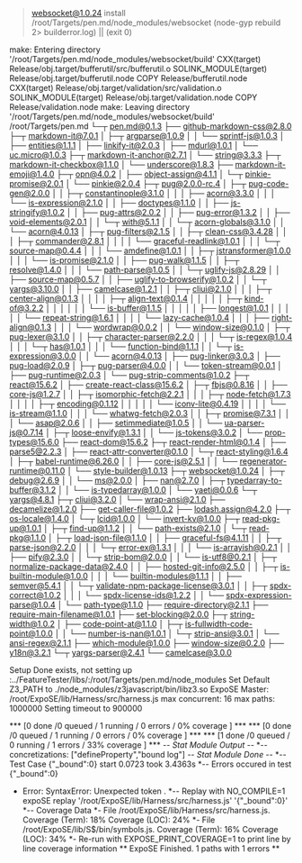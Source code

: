 
> websocket@1.0.24 install /root/Targets/pen.md/node_modules/websocket
> (node-gyp rebuild 2> builderror.log) || (exit 0)

make: Entering directory '/root/Targets/pen.md/node_modules/websocket/build'
  CXX(target) Release/obj.target/bufferutil/src/bufferutil.o
  SOLINK_MODULE(target) Release/obj.target/bufferutil.node
  COPY Release/bufferutil.node
  CXX(target) Release/obj.target/validation/src/validation.o
  SOLINK_MODULE(target) Release/obj.target/validation.node
  COPY Release/validation.node
make: Leaving directory '/root/Targets/pen.md/node_modules/websocket/build'
/root/Targets/pen.md
└─┬ pen.md@0.1.3 
  ├── github-markdown-css@2.8.0 
  ├─┬ markdown-it@7.0.1 
  │ ├─┬ argparse@1.0.9 
  │ │ └── sprintf-js@1.0.3 
  │ ├── entities@1.1.1 
  │ ├── linkify-it@2.0.3 
  │ ├── mdurl@1.0.1 
  │ └── uc.micro@1.0.3 
  ├─┬ markdown-it-anchor@2.7.1 
  │ └── string@3.3.3 
  ├─┬ markdown-it-checkbox@1.1.0 
  │ └── underscore@1.8.3 
  ├── markdown-it-emoji@1.4.0 
  ├─┬ opn@4.0.2 
  │ ├── object-assign@4.1.1 
  │ └─┬ pinkie-promise@2.0.1 
  │   └── pinkie@2.0.4 
  ├─┬ pug@2.0.0-rc.4 
  │ ├─┬ pug-code-gen@2.0.0 
  │ │ ├─┬ constantinople@3.1.0 
  │ │ │ ├── acorn@3.3.0 
  │ │ │ └── is-expression@2.1.0 
  │ │ ├── doctypes@1.1.0 
  │ │ ├── js-stringify@1.0.2 
  │ │ ├── pug-attrs@2.0.2 
  │ │ ├── pug-error@1.3.2 
  │ │ ├── void-elements@2.0.1 
  │ │ └─┬ with@5.1.1 
  │ │   └─┬ acorn-globals@3.1.0 
  │ │     └── acorn@4.0.13 
  │ ├─┬ pug-filters@2.1.5 
  │ │ ├─┬ clean-css@3.4.28 
  │ │ │ ├─┬ commander@2.8.1 
  │ │ │ │ └── graceful-readlink@1.0.1 
  │ │ │ └─┬ source-map@0.4.4 
  │ │ │   └── amdefine@1.0.1 
  │ │ ├─┬ jstransformer@1.0.0 
  │ │ │ └── is-promise@2.1.0 
  │ │ ├── pug-walk@1.1.5 
  │ │ ├─┬ resolve@1.4.0 
  │ │ │ └── path-parse@1.0.5 
  │ │ └─┬ uglify-js@2.8.29 
  │ │   ├── source-map@0.5.7 
  │ │   ├── uglify-to-browserify@1.0.2 
  │ │   └─┬ yargs@3.10.0 
  │ │     ├── camelcase@1.2.1 
  │ │     ├─┬ cliui@2.1.0 
  │ │     │ ├─┬ center-align@0.1.3 
  │ │     │ │ ├─┬ align-text@0.1.4 
  │ │     │ │ │ ├─┬ kind-of@3.2.2 
  │ │     │ │ │ │ └── is-buffer@1.1.5 
  │ │     │ │ │ ├── longest@1.0.1 
  │ │     │ │ │ └── repeat-string@1.6.1 
  │ │     │ │ └── lazy-cache@1.0.4 
  │ │     │ ├── right-align@0.1.3 
  │ │     │ └── wordwrap@0.0.2 
  │ │     └── window-size@0.1.0 
  │ ├─┬ pug-lexer@3.1.0 
  │ │ ├─┬ character-parser@2.2.0 
  │ │ │ └─┬ is-regex@1.0.4 
  │ │ │   └─┬ has@1.0.1 
  │ │ │     └── function-bind@1.1.1 
  │ │ └─┬ is-expression@3.0.0 
  │ │   └── acorn@4.0.13 
  │ ├── pug-linker@3.0.3 
  │ ├── pug-load@2.0.9 
  │ ├─┬ pug-parser@4.0.0 
  │ │ └── token-stream@0.0.1 
  │ ├── pug-runtime@2.0.3 
  │ └── pug-strip-comments@1.0.2 
  ├─┬ react@15.6.2 
  │ ├── create-react-class@15.6.2 
  │ ├─┬ fbjs@0.8.16 
  │ │ ├── core-js@1.2.7 
  │ │ ├─┬ isomorphic-fetch@2.2.1 
  │ │ │ ├─┬ node-fetch@1.7.3 
  │ │ │ │ ├─┬ encoding@0.1.12 
  │ │ │ │ │ └── iconv-lite@0.4.19 
  │ │ │ │ └── is-stream@1.1.0 
  │ │ │ └── whatwg-fetch@2.0.3 
  │ │ ├─┬ promise@7.3.1 
  │ │ │ └── asap@2.0.6 
  │ │ ├── setimmediate@1.0.5 
  │ │ └── ua-parser-js@0.7.14 
  │ ├─┬ loose-envify@1.3.1 
  │ │ └── js-tokens@3.0.2 
  │ └── prop-types@15.6.0 
  ├── react-dom@15.6.2 
  ├─┬ react-render-html@0.1.4 
  │ ├── parse5@2.2.3 
  │ ├── react-attr-converter@0.1.0 
  │ └─┬ react-styling@1.6.4 
  │   ├─┬ babel-runtime@6.26.0 
  │   │ ├── core-js@2.5.1 
  │   │ └── regenerator-runtime@0.11.0 
  │   └── style-builder@1.0.13 
  ├─┬ websocket@1.0.24 
  │ ├─┬ debug@2.6.9 
  │ │ └── ms@2.0.0 
  │ ├── nan@2.7.0 
  │ ├─┬ typedarray-to-buffer@3.1.2 
  │ │ └── is-typedarray@1.0.0 
  │ └── yaeti@0.0.6 
  └─┬ yargs@4.8.1 
    ├─┬ cliui@3.2.0 
    │ └── wrap-ansi@2.1.0 
    ├── decamelize@1.2.0 
    ├── get-caller-file@1.0.2 
    ├── lodash.assign@4.2.0 
    ├─┬ os-locale@1.4.0 
    │ └─┬ lcid@1.0.0 
    │   └── invert-kv@1.0.0 
    ├─┬ read-pkg-up@1.0.1 
    │ ├─┬ find-up@1.1.2 
    │ │ └── path-exists@2.1.0 
    │ └─┬ read-pkg@1.1.0 
    │   ├─┬ load-json-file@1.1.0 
    │   │ ├── graceful-fs@4.1.11 
    │   │ ├─┬ parse-json@2.2.0 
    │   │ │ └─┬ error-ex@1.3.1 
    │   │ │   └── is-arrayish@0.2.1 
    │   │ ├── pify@2.3.0 
    │   │ └─┬ strip-bom@2.0.0 
    │   │   └── is-utf8@0.2.1 
    │   ├─┬ normalize-package-data@2.4.0 
    │   │ ├── hosted-git-info@2.5.0 
    │   │ ├─┬ is-builtin-module@1.0.0 
    │   │ │ └── builtin-modules@1.1.1 
    │   │ ├── semver@5.4.1 
    │   │ └─┬ validate-npm-package-license@3.0.1 
    │   │   ├─┬ spdx-correct@1.0.2 
    │   │   │ └── spdx-license-ids@1.2.2 
    │   │   └── spdx-expression-parse@1.0.4 
    │   └── path-type@1.1.0 
    ├── require-directory@2.1.1 
    ├── require-main-filename@1.0.1 
    ├── set-blocking@2.0.0 
    ├─┬ string-width@1.0.2 
    │ ├── code-point-at@1.1.0 
    │ ├─┬ is-fullwidth-code-point@1.0.0 
    │ │ └── number-is-nan@1.0.1 
    │ └─┬ strip-ansi@3.0.1 
    │   └── ansi-regex@2.1.1 
    ├── which-module@1.0.0 
    ├── window-size@0.2.0 
    ├── y18n@3.2.1 
    └─┬ yargs-parser@2.4.1 
      └── camelcase@3.0.0 

Setup Done exists, not setting up
:../FeatureTester/libs/:/root/Targets/pen.md/node_modules
Set Default Z3_PATH to ./node_modules/z3javascript/bin/libz3.so
ExpoSE Master: /root/ExpoSE/lib/Harness/src/harness.js max concurrent: 16 max paths: 1000000
Setting timeout to 900000
*** [0 done /0 queued / 1 running / 0 errors / 0% coverage ] ****** [0 done /0 queued / 1 running / 0 errors / 0% coverage ] ****** [1 done /0 queued / 0 running / 1 errors / 33% coverage ] ***
*-- Stat Module Output --*
*-- concretizations: ["defineProperty","bound log"]
*-- Stat Module Done --*
*-- Test Case {"_bound":0} start 0.0723 took 3.4363s
*-- Errors occured in test {"_bound":0}
* Error: SyntaxError: Unexpected token .
*-- Replay with NO_COMPILE=1 expoSE replay '/root/ExpoSE/lib/Harness/src/harness.js' '{"_bound":0}'
*-- Coverage Data
*- File /root/ExpoSE/lib/Harness/src/harness.js. Coverage (Term): 18% Coverage (LOC): 24%
*- File /root/ExpoSE/lib/S$/bin/symbols.js. Coverage (Term): 16% Coverage (LOC): 34%
*- Re-run with EXPOSE_PRINT_COVERAGE=1 to print line by line coverage information
** ExpoSE Finished. 1 paths with 1 errors **
